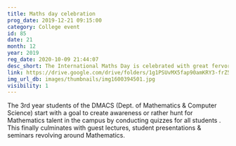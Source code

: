 ```yaml
---
title: Maths day celebration
prog_date: 2019-12-21 09:15:00
category: College event
id: 85
date: 21
month: 12
year: 2019
reg_date: 2020-10-09 21:44:07
desc_short: The International Maths Day is celebrated with great fervor in the campus. You will be stunned to know that students who don't have Mathematics as a subject often become the top scorers in the Mathematics quiz.  
link: https://drive.google.com/drive/folders/1g1PSUvMX5fap90amKRY3-frZ5bV9OOy9?usp=sharing
img_url_db: images/thumbnails/img1600394501.jpg
visibility: 1
---
```


The 3rd year students of the DMACS (Dept. of Mathematics & Computer Science) start with a goal to create awareness or rather hunt for Mathematics talent in the campus by conducting quizzes for all students . This finally culminates with guest lectures, student presentations & seminars revolving around Mathematics. 